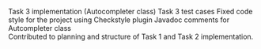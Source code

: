Task 3 implementation (Autocompleter class)
Task 3 test cases
Fixed code style for the project using Checkstyle plugin
Javadoc comments for Autcompleter class \
Contributed to planning and structure of Task 1 and Task 2 implementation.